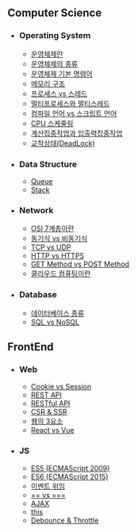 ## Computer Science

- ### Operating System

  - [운영체제란](https://github.com/zhsks528/TIL/blob/master/OS/Operation%20System.md)
  - [운영체제의 종류](https://github.com/zhsks528/TIL/blob/master/OS/Type%20of%20Operation%20System.md)
  - [운영체제 기본 명령어](https://github.com/zhsks528/TIL/blob/master/OS/Operation%20System%20Command.md)
  - [메모리 구조](https://github.com/zhsks528/TIL/blob/master/OS/Memory%20Structure.md)
  - [프로세스 vs 스레드](https://github.com/zhsks528/TIL/blob/master/OS/Process%20vs%20Thread.md)
  - [멀티프로세스와 멀티스레드](https://github.com/zhsks528/TIL/blob/master/OS/Multi%20Process%20vs%20Multi%20Thread.md)
  - [컴파일 언어 vs 스크립트 언어](https://github.com/zhsks528/TIL/blob/master/OS/Compiled%20Language%20vs%20Scripting%20Language.md)
  - [CPU 스케줄링](https://github.com/zhsks528/TIL/blob/master/OS/CPU%20Scheduling.md)
  - [계산집중작업과 입출력집중작업](https://github.com/zhsks528/TIL/blob/master/OS/Computation-Intensive%20vs%20IO-Intensive.md)
  - [교착상태(DeadLock)](https://github.com/zhsks528/TIL/blob/master/OS/DeadLock.md)

- ### Data Structure

  - [Queue](https://github.com/zhsks528/TIL/blob/master/DataStructure/Queue.md)
  - [Stack](https://github.com/zhsks528/TIL/blob/master/DataStructure/Stack.md)

- ### Network

  - [OSI 7계층이란](https://github.com/zhsks528/TIL/blob/master/Network/OSI7%20Layer.md)
  - [동기식 vs 비동기식](https://github.com/zhsks528/TIL/blob/master/Network/Sync%20vs%20Async.md)
  - [TCP vs UDP](https://github.com/zhsks528/TIL/blob/master/Network/TCP%20vs%20UDP.md)
  - [HTTP vs HTTPS](https://github.com/zhsks528/TIL/blob/master/Network/HTTP%20vs%20HTTPS.md)
  - [GET Method vs POST Method](https://github.com/zhsks528/TIL/blob/master/Network/GET%20vs%20POST.md)
  - [클라우드 컴퓨팅이란](https://github.com/zhsks528/TIL/blob/master/Network/Cloud%20Computing.md)

- ### Database

  - [데이터베이스 종류](https://github.com/zhsks528/TIL/blob/master/DataBase/Type%20of%20Database.md)
  - [SQL vs NoSQL](https://github.com/zhsks528/TIL/blob/master/DataBase/SQL%20vs%20NoSQL.md)

## FrontEnd

- ### Web

  - [Cookie vs Session](https://github.com/zhsks528/TIL/blob/master/Web/Cookie%20vs%20Session.md)
  - [REST API](https://github.com/zhsks528/TIL/blob/master/Web/REST%20API.md)
  - [RESTful API](https://github.com/zhsks528/TIL/blob/master/Web/RESTful%20API.md)
  - [CSR & SSR](https://github.com/zhsks528/TIL/blob/master/Web/CSR%20%26%20SSR.md)
  - [웹의 3요소](https://github.com/zhsks528/TIL/blob/master/Web/Three%20Elements%20Of%20The%20Web.md)
  - [React vs Vue](https://github.com/zhsks528/TIL/blob/master/Web/React%20vs%20Vue.md)

- ### JS
  - [ES5 (ECMAScript 2009)](https://github.com/zhsks528/TIL/blob/master/JavaScript/ES5.md)
  - [ES6 (ECMAScript 2015)](https://github.com/zhsks528/TIL/blob/master/JavaScript/ES6.md)
  - [이벤트 위임](https://github.com/zhsks528/TIL/blob/master/JavaScript/Event-delegate.md)
  - [== vs ===](https://github.com/zhsks528/TIL/blob/master/JavaScript/%3D%3D%20vs%20%3D%3D%3D.md)
  - [AJAX](https://github.com/zhsks528/TIL/blob/master/JavaScript/AJAX.md)
  - [this](https://github.com/zhsks528/TIL/blob/master/JavaScript/this.md)
  - [Debounce & Throttle](https://github.com/zhsks528/TIL/blob/master/JavaScript/Debounce%20%26%20Throttle.md)
